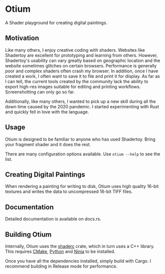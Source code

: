 # Otium
A Shader playground for creating digital paintings.

## Motivation
Like many others,  I enjoy creative coding with shaders. Websites like Shadertoy are excellent for prototyping and learning from others. However, Shadertoy's usability can vary greatly based on geographic location and the website sometimes glitches on certain browsers. Performance is generally poor and complex shaders often crash my browser. In addition, once I have created a work, I often want to save it to file and print it for display. As far as I can tell, the current tools created by the community lack the ability to export high-res images suitable for editing and printing workflows. Screenshotting can only go so far.

Additionally, like many others, I wanted to pick up a new skill during all the down time caused by the 2020 pandemic. I started experimenting with Rust and quickly fell in love with the language.

## Usage
Otium is designed to be familiar to anyone who has used Shadertoy. Bring your fragment shader and it does the rest.

There are many configuration options available. Use `otium --help` to see the list.

## Creating Digital Paintings
When rendering a painting for writing to disk, Otium uses high quality 16-bit textures and writes the data to uncompressed 16-bit TIFF files. 

## Documentation
Detailed documentation is available on docs.rs.

## Building Otium
Internally, Otium uses the [shaderc](https://github.com/google/shaderc-rs) crate, which in turn uses a C++ library. This requires [CMake](https://cmake.org), [Python](https://python.org) and [Ninja](https://ninja-build.org/) to be installed. 

Once you have all the dependencies installed, simply build with Cargo. I recommend building in Release mode for performance.